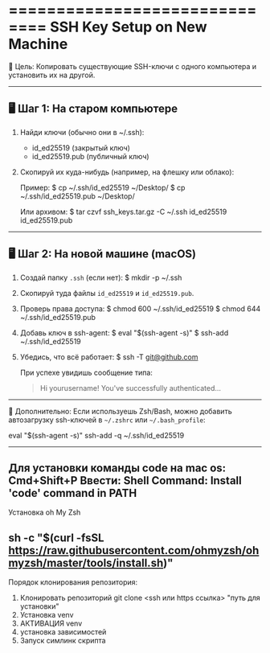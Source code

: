 ==============================
 SSH Key Setup on New Machine
==============================

📌 Цель:
Копировать существующие SSH-ключи с одного компьютера и установить их на другой.

-------------------------------------
🖥 Шаг 1: На старом компьютере
-------------------------------------
1. Найди ключи (обычно они в ~/.ssh):
   - id_ed25519 (закрытый ключ)
   - id_ed25519.pub (публичный ключ)

2. Скопируй их куда-нибудь (например, на флешку или облако):

   Пример:
   $ cp ~/.ssh/id_ed25519 ~/Desktop/
   $ cp ~/.ssh/id_ed25519.pub ~/Desktop/

   Или архивом:
   $ tar czvf ssh_keys.tar.gz -C ~/.ssh id_ed25519 id_ed25519.pub

-------------------------------------
🖥 Шаг 2: На новой машине (macOS)
-------------------------------------

1. Создай папку `.ssh` (если нет):
   $ mkdir -p ~/.ssh

2. Скопируй туда файлы `id_ed25519` и `id_ed25519.pub`.

3. Проверь права доступа:
   $ chmod 600 ~/.ssh/id_ed25519
   $ chmod 644 ~/.ssh/id_ed25519.pub

4. Добавь ключ в ssh-agent:
   $ eval "$(ssh-agent -s)"
   $ ssh-add ~/.ssh/id_ed25519

5. Убедись, что всё работает:
   $ ssh -T git@github.com

   При успехе увидишь сообщение типа:
   > Hi yourusername! You've successfully authenticated...

-------------------------------------
📌 Дополнительно:
Если используешь Zsh/Bash, можно добавить автозагрузку ssh-ключей в `~/.zshrc` или `~/.bash_profile`:

eval "$(ssh-agent -s)"
ssh-add -q ~/.ssh/id_ed25519

-------------------------------------
Для установки команды code на mac os:
Cmd+Shift+P
Ввести:
Shell Command: Install 'code' command in PATH
-------------------------------------
Установка oh My Zsh

sh -c "$(curl -fsSL https://raw.githubusercontent.com/ohmyzsh/ohmyzsh/master/tools/install.sh)"
-------------------------------------

Порядок клонирования репозитория:
1) Клонировать репозиторий git clone <ssh или https ссылка> "путь для установки"
2) Установка venv
3) АКТИВАЦИЯ venv
4) установка зависимостей
5) Запуск симлинк скрипта


